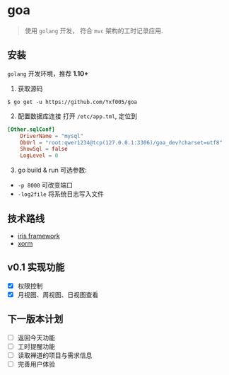 # goa
> 使用 `golang` 开发， 符合 `mvc` 架构的工时记录应用.

## 安装
`golang` 开发环境，推荐 **1.10+**
1. 获取源码

````shell
$ go get -u https://github.com/Yxf005/goa
````

2. 配置数据库连接
打开 `/etc/app.tml`, 定位到

````toml
[Other.sqlConf]
    DriverName = "mysql"
    DbUrl = "root:qwer1234@tcp(127.0.0.1:3306)/goa_dev?charset=utf8"
    ShowSql = false
    LogLevel = 0
````

3. go build & run
 可选参数:
- `-p 8000` 可改变端口
- `-log2file` 将系统日志写入文件



## 技术路线
- [iris framework](https://github.com/kataras/iris)
- [xorm](https://github.com/go-xorm/xorm) 

## v0.1 实现功能
- [x] 权限控制
- [x] 月视图、周视图、日视图查看

## 下一版本计划
- [ ] 返回今天功能
- [ ] 工时提醒功能
- [ ] 读取禅道的项目与需求信息
- [ ] 完善用户体验
